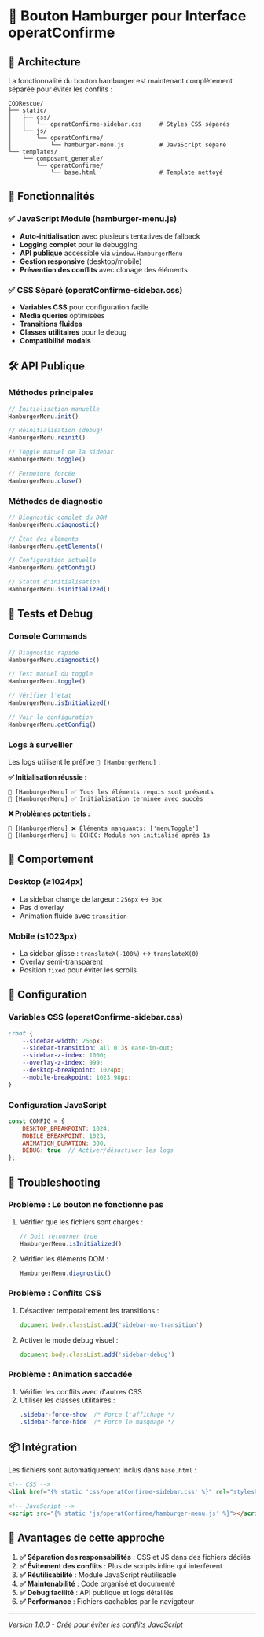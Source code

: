 # 🍔 Bouton Hamburger pour Interface operatConfirme

## 📁 Architecture

La fonctionnalité du bouton hamburger est maintenant complètement séparée pour éviter les conflits :

```
CODRescue/
├── static/
│   ├── css/
│   │   └── operatConfirme-sidebar.css     # Styles CSS séparés
│   └── js/
│       └── operatConfirme/
│           └── hamburger-menu.js          # JavaScript séparé
└── templates/
    └── composant_generale/
        └── operatConfirme/
            └── base.html                  # Template nettoyé
```

## 🚀 Fonctionnalités

### ✅ JavaScript Module (hamburger-menu.js)
- **Auto-initialisation** avec plusieurs tentatives de fallback
- **Logging complet** pour le debugging
- **API publique** accessible via `window.HamburgerMenu`
- **Gestion responsive** (desktop/mobile)
- **Prévention des conflits** avec clonage des éléments

### ✅ CSS Séparé (operatConfirme-sidebar.css)
- **Variables CSS** pour configuration facile
- **Media queries** optimisées
- **Transitions fluides**
- **Classes utilitaires** pour le debug
- **Compatibilité modals**

## 🛠️ API Publique

### Méthodes principales
```javascript
// Initialisation manuelle
HamburgerMenu.init()

// Réinitialisation (debug)
HamburgerMenu.reinit()

// Toggle manuel de la sidebar
HamburgerMenu.toggle()

// Fermeture forcée
HamburgerMenu.close()
```

### Méthodes de diagnostic
```javascript
// Diagnostic complet du DOM
HamburgerMenu.diagnostic()

// État des éléments
HamburgerMenu.getElements()

// Configuration actuelle
HamburgerMenu.getConfig()

// Statut d'initialisation
HamburgerMenu.isInitialized()
```

## 🧪 Tests et Debug

### Console Commands
```javascript
// Diagnostic rapide
HamburgerMenu.diagnostic()

// Test manuel du toggle
HamburgerMenu.toggle()

// Vérifier l'état
HamburgerMenu.isInitialized()

// Voir la configuration
HamburgerMenu.getConfig()
```

### Logs à surveiller
Les logs utilisent le préfixe `🍔 [HamburgerMenu]` :

**✅ Initialisation réussie :**
```
🍔 [HamburgerMenu] ✅ Tous les éléments requis sont présents
🍔 [HamburgerMenu] ✅ Initialisation terminée avec succès
```

**❌ Problèmes potentiels :**
```
🍔 [HamburgerMenu] ❌ Éléments manquants: ['menuToggle']
🍔 [HamburgerMenu] 💥 ÉCHEC: Module non initialisé après 1s
```

## 📱 Comportement

### Desktop (≥1024px)
- La sidebar change de largeur : `256px` ↔ `0px`
- Pas d'overlay
- Animation fluide avec `transition`

### Mobile (≤1023px)
- La sidebar glisse : `translateX(-100%)` ↔ `translateX(0)`
- Overlay semi-transparent
- Position `fixed` pour éviter les scrolls

## 🔧 Configuration

### Variables CSS (operatConfirme-sidebar.css)
```css
:root {
    --sidebar-width: 256px;
    --sidebar-transition: all 0.3s ease-in-out;
    --sidebar-z-index: 1000;
    --overlay-z-index: 999;
    --desktop-breakpoint: 1024px;
    --mobile-breakpoint: 1023.98px;
}
```

### Configuration JavaScript
```javascript
const CONFIG = {
    DESKTOP_BREAKPOINT: 1024,
    MOBILE_BREAKPOINT: 1023,
    ANIMATION_DURATION: 300,
    DEBUG: true  // Activer/désactiver les logs
};
```

## 🐛 Troubleshooting

### Problème : Le bouton ne fonctionne pas
1. Vérifier que les fichiers sont chargés :
   ```javascript
   // Doit retourner true
   HamburgerMenu.isInitialized()
   ```

2. Vérifier les éléments DOM :
   ```javascript
   HamburgerMenu.diagnostic()
   ```

### Problème : Conflits CSS
1. Désactiver temporairement les transitions :
   ```javascript
   document.body.classList.add('sidebar-no-transition')
   ```

2. Activer le mode debug visuel :
   ```javascript
   document.body.classList.add('sidebar-debug')
   ```

### Problème : Animation saccadée
1. Vérifier les conflits avec d'autres CSS
2. Utiliser les classes utilitaires :
   ```css
   .sidebar-force-show  /* Force l'affichage */
   .sidebar-force-hide  /* Force le masquage */
   ```

## 📦 Intégration

Les fichiers sont automatiquement inclus dans `base.html` :

```html
<!-- CSS -->
<link href="{% static 'css/operatConfirme-sidebar.css' %}" rel="stylesheet">

<!-- JavaScript -->
<script src="{% static 'js/operatConfirme/hamburger-menu.js' %}"></script>
```

## 🎯 Avantages de cette approche

1. **✅ Séparation des responsabilités** : CSS et JS dans des fichiers dédiés
2. **✅ Évitement des conflits** : Plus de scripts inline qui interfèrent
3. **✅ Réutilisabilité** : Module JavaScript réutilisable
4. **✅ Maintenabilité** : Code organisé et documenté
5. **✅ Debug facilité** : API publique et logs détaillés
6. **✅ Performance** : Fichiers cachables par le navigateur

---

*Version 1.0.0 - Créé pour éviter les conflits JavaScript*
